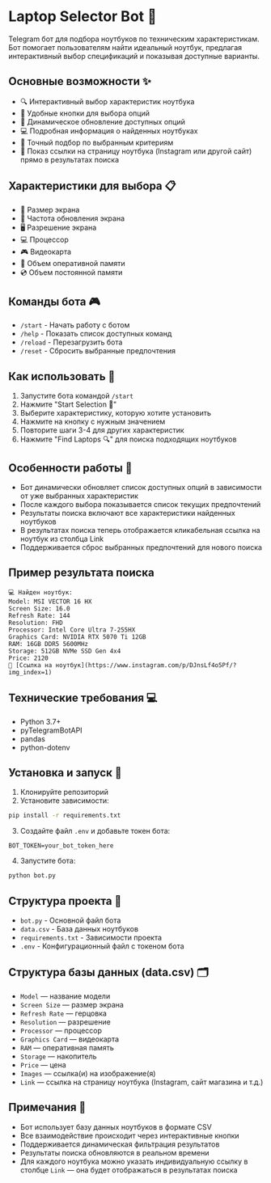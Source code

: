 # Laptop Selector Bot 🤖

Telegram бот для подбора ноутбуков по техническим характеристикам. Бот помогает пользователям найти идеальный ноутбук, предлагая интерактивный выбор спецификаций и показывая доступные варианты.

## Основные возможности ✨

- 🔍 Интерактивный выбор характеристик ноутбука
- 📱 Удобные кнопки для выбора опций
- 🔄 Динамическое обновление доступных опций
- 💻 Подробная информация о найденных ноутбуках
- 🎯 Точный подбор по выбранным критериям
- 🔗 Показ ссылки на страницу ноутбука (Instagram или другой сайт) прямо в результатах поиска

## Характеристики для выбора 📋

- 📏 Размер экрана
- 🔄 Частота обновления экрана
- 🖥️ Разрешение экрана
- 💻 Процессор
- 🎮 Видеокарта
- 💾 Объем оперативной памяти
- 💿 Объем постоянной памяти

## Команды бота 🎮

- `/start` - Начать работу с ботом
- `/help` - Показать список доступных команд
- `/reload` - Перезагрузить бота
- `/reset` - Сбросить выбранные предпочтения

## Как использовать 📝

1. Запустите бота командой `/start`
2. Нажмите "Start Selection 🚀"
3. Выберите характеристику, которую хотите установить
4. Нажмите на кнопку с нужным значением
5. Повторите шаги 3-4 для других характеристик
6. Нажмите "Find Laptops 🔍" для поиска подходящих ноутбуков

## Особенности работы 🔧

- Бот динамически обновляет список доступных опций в зависимости от уже выбранных характеристик
- После каждого выбора показывается список текущих предпочтений
- Результаты поиска включают все характеристики найденных ноутбуков
- В результатах поиска теперь отображается кликабельная ссылка на ноутбук из столбца Link
- Поддерживается сброс выбранных предпочтений для нового поиска

## Пример результата поиска

```
💻 Найден ноутбук:
Model: MSI VECTOR 16 HX
Screen Size: 16.0
Refresh Rate: 144
Resolution: FHD
Processor: Intel Core Ultra 7-255HX
Graphics Card: NVIDIA RTX 5070 Ti 12GB
RAM: 16GB DDR5 5600MHz
Storage: 512GB NVMe SSD Gen 4x4
Price: 2120
🔗 [Ссылка на ноутбук](https://www.instagram.com/p/DJnsLf4o5Pf/?img_index=1)
```

## Технические требования 💻

- Python 3.7+
- pyTelegramBotAPI
- pandas
- python-dotenv

## Установка и запуск 🚀

1. Клонируйте репозиторий
2. Установите зависимости:
```bash
pip install -r requirements.txt
```
3. Создайте файл `.env` и добавьте токен бота:
```
BOT_TOKEN=your_bot_token_here
```
4. Запустите бота:
```bash
python bot.py
```

## Структура проекта 📁

- `bot.py` - Основной файл бота
- `data.csv` - База данных ноутбуков
- `requirements.txt` - Зависимости проекта
- `.env` - Конфигурационный файл с токеном бота

## Структура базы данных (data.csv) 🗂️

- `Model` — название модели
- `Screen Size` — размер экрана
- `Refresh Rate` — герцовка
- `Resolution` — разрешение
- `Processor` — процессор
- `Graphics Card` — видеокарта
- `RAM` — оперативная память
- `Storage` — накопитель
- `Price` — цена
- `Images` — ссылка(и) на изображение(я)
- `Link` — ссылка на страницу ноутбука (Instagram, сайт магазина и т.д.)

## Примечания 📌

- Бот использует базу данных ноутбуков в формате CSV
- Все взаимодействие происходит через интерактивные кнопки
- Поддерживается динамическая фильтрация результатов
- Результаты поиска обновляются в реальном времени 
- Для каждого ноутбука можно указать индивидуальную ссылку в столбце `Link` — она будет отображаться в результатах поиска 